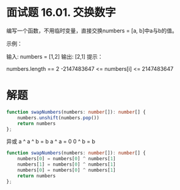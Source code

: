 # 面试题 16.01. 交换数字

编写一个函数，不用临时变量，直接交换numbers = [a, b]中a与b的值。

示例：

输入: numbers = [1,2]
输出: [2,1]
提示：

numbers.length == 2
-2147483647 <= numbers[i] <= 2147483647

# 解题
```ts
function swapNumbers(numbers: number[]): number[] {
    numbers.unshift(numbers.pop())
    return numbers
};
```

异或
a ^ a ^ b = b
a ^ a = 0
0 ^ b = b
```ts
function swapNumbers(numbers: number[]): number[] {
    numbers[0] = numbers[0] ^ numbers[1]
    numbers[1] = numbers[0] ^ numbers[1]
    numbers[0] = numbers[0] ^ numbers[1]
    return numbers
};
```